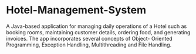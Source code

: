 # Hotel-Management-System
A Java-based application for managing daily operations of a Hotel such as booking rooms, maintaining customer details, ordering food, and generating invoices. The app incorporates several concepts of Object- Oriented Programming, Exception Handling, Multithreading and File Handling.
